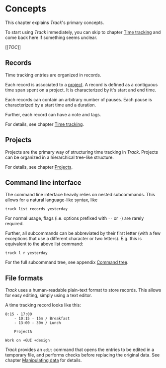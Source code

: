 # Concepts

This chapter explains *Track*'s primary concepts.

To start using *Track* immediately, you can skip to chapter [Time tracking](./tracking.md) and come back here if something seems unclear.

[[_TOC_]]

## Records

Time tracking entries are organized in records.

Each record is associated to a [project](#projects).
A record is defined as a  contiguous time span spent on a project.
It is characterized by it's start and end time.

Each records can contain an arbitrary number of pauses. Each pause is characterized by a start time and a duration.

Further, each record can have a note and tags.

For details, see chapter [Time tracking](./tracking.md).

## Projects

Projects are the primary way of structuring time tracking in *Track*.
Projects can be organized in a hierarchical tree-like structure.

For details, see chapter [Projects](./projects.md).

## Command line interface

The command line interface heavily relies on nested subcommands.
This allows for a natural language-like syntax, like

```shell
track list records yesterday
```

For normal usage, flags (i.e. options prefixed with `--` or `-`) are rarely required.

Further, all subcommands can be abbreviated by their first letter (with a few exceptions that use a different character or two letters). E.g. this is equivalent to the above list command:

```shell
track l r yesterday
```

For the full subcommand tree, see appendix [Command tree](./command-tree.md).

## File formats

*Track* uses a human-readable plain-text format to store records.
This allows for easy editing, simply using a text editor.

A time tracking record looks like this:

```text
8:15 - 17:00
    - 10:15 - 15m / Breakfast
    - 13:00 - 30m / Lunch
    
    ProjectA

Work on +GUI +design
```

*Track* provides an `edit` command that opens the entries to be edited in a temporary file,
and performs checks before replacing the original data.
See chapter [Manipulating data](./manipulating.md) for details.

